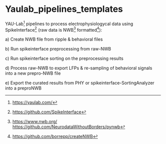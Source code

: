 # Yaulab_pipelines_templates
YAU-Lab[^1] pipelines to process electrophysiologycal data using SpikeInterface[^2] (raw data is NWB[^3] formatted[^4]):

  a) Create NWB file from ripple & behavioral files
  
  b) Run spikeinterface preprocessing from raw-NWB
  
  c) Run spikeinterface sorting on the preprocessing results
  
  d) Process raw-NWB to export LFPs & re-sampling of behavioral signals into a new prepro-NWB file 
  
  e) Export the curated results from PHY or spikeinterface-SortingAnalyzer into a preproNWB

[^1]: https://yaulab.com/
[^2]: https://github.com/SpikeInterface
[^3]: https://www.nwb.org/<br />https://github.com/NeurodataWithoutBorders/pynwb
[^4]: https://github.com/borrepp/createNWB
